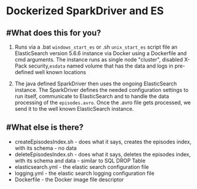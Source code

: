 # Dockerized SparkDriver and ES #

#What does this for you?
-
1. Runs via a .bat `windows_start_es` or .sh `unix_start_es` script file an ElasticSearch version 5.6.6 instance via Docker using a Dockerfile and cmd arguments.
The instance runs as single node "cluster", disabled X-Pack security,`esdata` named volume that has the data and logs in pre-defined well known locations

2. The java defined SparkDriver then uses the ongoing ElasticSearch instance.
The SparkDriver defines the needed configuration settings to run itself, communicate to ElasticSearch and to handle the data processing of the `episodes.avro`.
Once the .avro file gets processed, we send it to the well known ElasticSearch instance.

#What else is there?
-

- createEpisodesIndex.sh    - does what it says, creates the episodes index, with its schema - no data
- deleteEpisodesIndex.sh    - does what it says, deletes the episodes index, with its schema and data - similar to SQL DROP Table
- elasticsearch.yml         - the elastic search configuration file
- logging.yml               - the elastic search logging configuration file
- Dockerfile                - the Docker image file descriptor
